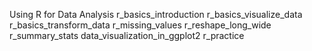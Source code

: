 Using R for Data Analysis
r_basics_introduction 
r_basics_visualize_data 
r_basics_transform_data 
r_missing_values 
r_reshape_long_wide
r_summary_stats 
data_visualization_in_ggplot2 
r_practice
